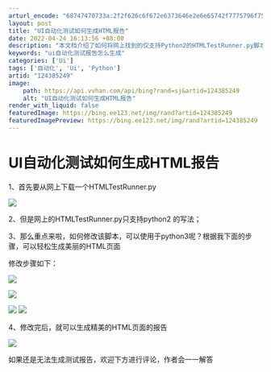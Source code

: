 ```yaml
---
arturl_encode: "68747470733a:2f2f626c6f672e6373646e2e6e65742f7775796f757977652f:61727469636c652f64657461696c732f313234333835323439"
layout: post
title: "UI自动化测试如何生成HTML报告"
date: 2022-04-24 16:13:56 +08:00
description: "本文档介绍了如何将网上找到的仅支持Python2的HTMLTestRunner.py脚本修改为适用于"
keywords: "ui自动化测试报告怎么生成"
categories: ['Ui']
tags: ['自动化', 'Ui', 'Python']
artid: "124385249"
image:
    path: https://api.vvhan.com/api/bing?rand=sj&artid=124385249
    alt: "UI自动化测试如何生成HTML报告"
render_with_liquid: false
featuredImage: https://bing.ee123.net/img/rand?artid=124385249
featuredImagePreview: https://bing.ee123.net/img/rand?artid=124385249
---
```


# UI自动化测试如何生成HTML报告

1、首先要从网上下载一个HTMLTestRunner.py

![](https://i-blog.csdnimg.cn/blog_migrate/b65b876b5118c2d97552e37736f11d6f.png)

2、但是网上的HTMLTestRunner.py只支持python2 的写法；

3、那么重点来啦，如何修改该脚本，可以使用于python3呢？根据我下面的步骤，可以轻松生成美丽的HTML页面

修改步骤如下：

![](https://i-blog.csdnimg.cn/blog_migrate/76a50e2168965419ad61752b98ea6d4b.png)

![](https://i-blog.csdnimg.cn/blog_migrate/0c2230ec90cee1b46f3714c9a3a6eea8.png)

![](https://i-blog.csdnimg.cn/blog_migrate/93eac7926f5be738f60092c0c4f55641.png)
![](https://i-blog.csdnimg.cn/blog_migrate/8fdf4010d8c20e9ae77a2653ca5044dc.png)

4、修改完后，就可以生成精美的HTML页面的报告

![](https://i-blog.csdnimg.cn/blog_migrate/57681b84aac688964cbc61ba19581bba.png)

如果还是无法生成测试报告，欢迎下方进行评论，作者会一一解答